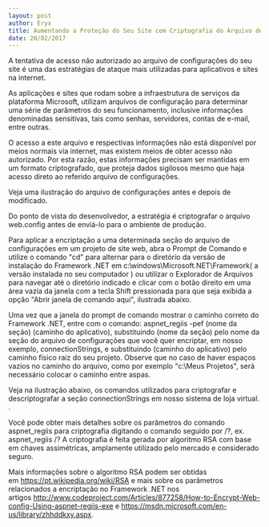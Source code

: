 ```yaml
---
layout: post
author: Eryx
title: Aumentando a Proteção do Seu Site com Criptografia do Arquivo de Configurações
date: 20/02/2017
---
```


A tentativa de acesso não autorizado ao arquivo de configurações do seu site é uma das estratégias de ataque mais utilizadas para aplicativos e sites na internet.

As aplicações e sites que rodam sobre a infraestrutura de serviços da plataforma Microsoft, utilizam arquivos de configuração para determinar uma série de parâmetros do seu funcionamento, inclusive informações denominadas sensitivas, tais como senhas, servidores, contas de e-mail, entre outras. 

O acesso a este arquivo e respectivas informações não está disponível por meios normais via internet, mas existem meios de obter acesso não autorizado. Por esta razão, estas informações precisam ser mantidas em um formato criptografado, que proteja dados sigilosos mesmo que haja acesso direto ao referido arquivo de configurações.

Veja uma ilustração do arquivo de configurações antes e depois de modificado.

Do ponto de vista do desenvolvedor, a estratégia é criptografar o arquivo web.config antes de enviá-lo para o ambiente de produção.

Para aplicar a encriptação a uma determinada seção do arquivo de configurações em um projeto de site web, abra o Prompt de Comando e utilize o comando "cd" para alternar para o diretório da versão de instalação do Framework .NET em c:\windows\Microsoft.NET\Framework\( a versão instalada no seu computador ) ou utilizar o Explorador de Arquivos para navegar até o diretório indicado e clicar com o botão direito em uma área vazia da janela com a tecla Shift pressionada para que seja exibida a opção "Abrir janela de comando aqui", ilustrada abaixo.



Uma vez que a janela do prompt de comando mostrar o caminho correto do Framework .NET, entre com o comando: aspnet_regiis -pef (nome da seção) (caminho do aplicativo), substituindo (nome da seção) pelo nome da seção do arquivo de configurações que você quer encriptar, em nosso exemplo, connectionStrings, e substituindo (caminho do aplicativo) pelo caminho físico raiz do seu projeto. Observe que no caso de haver espaços vazios no caminho do arquivo, como por exemplo "c:\Meus Projetos", será necessário colocar o caminho entre aspas.

Veja na ilustração abaixo, os comandos utilizados para criptografar e descriptografar a seção connectionStrings em nosso sistema de loja virtual.
.


Você pode obter mais detalhes sobre os parâmetros do comando aspnet_regiis para criptografia digitando o comando seguido por /?, ex. aspnet_regiis /?
A criptografia é feita gerada por algoritmo RSA com base em chaves assimétricas, amplamente utilizado pelo mercado e considerado seguro. 

Mais informações sobre o algoritmo RSA podem ser obtidas em <https://pt.wikipedia.org/wiki/RSA> e mais sobre os parâmetros relacionados a encriptação no Framework .NET nos artigos <http://www.codeproject.com/Articles/877258/How-to-Encrypt-Web-config-Using-aspnet-regiis-exe> e <https://msdn.microsoft.com/en-us/library/zhhddkxy.aspx>. 
